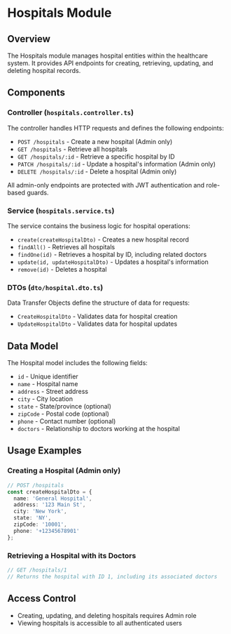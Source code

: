 # Hospitals Module

## Overview
The Hospitals module manages hospital entities within the healthcare system. It provides API endpoints for creating, retrieving, updating, and deleting hospital records.

## Components

### Controller (`hospitals.controller.ts`)
The controller handles HTTP requests and defines the following endpoints:

- `POST /hospitals` - Create a new hospital (Admin only)
- `GET /hospitals` - Retrieve all hospitals
- `GET /hospitals/:id` - Retrieve a specific hospital by ID
- `PATCH /hospitals/:id` - Update a hospital's information (Admin only)
- `DELETE /hospitals/:id` - Delete a hospital (Admin only)

All admin-only endpoints are protected with JWT authentication and role-based guards.

### Service (`hospitals.service.ts`)
The service contains the business logic for hospital operations:

- `create(createHospitalDto)` - Creates a new hospital record
- `findAll()` - Retrieves all hospitals
- `findOne(id)` - Retrieves a hospital by ID, including related doctors
- `update(id, updateHospitalDto)` - Updates a hospital's information
- `remove(id)` - Deletes a hospital

### DTOs (`dto/hospital.dto.ts`)
Data Transfer Objects define the structure of data for requests:

- `CreateHospitalDto` - Validates data for hospital creation
- `UpdateHospitalDto` - Validates data for hospital updates

## Data Model
The Hospital model includes the following fields:
- `id` - Unique identifier
- `name` - Hospital name
- `address` - Street address
- `city` - City location
- `state` - State/province (optional)
- `zipCode` - Postal code (optional)
- `phone` - Contact number (optional)
- `doctors` - Relationship to doctors working at the hospital

## Usage Examples

### Creating a Hospital (Admin only)
```typescript
// POST /hospitals
const createHospitalDto = {
  name: 'General Hospital',
  address: '123 Main St',
  city: 'New York',
  state: 'NY',
  zipCode: '10001',
  phone: '+12345678901'
};
```

### Retrieving a Hospital with its Doctors
```typescript
// GET /hospitals/1
// Returns the hospital with ID 1, including its associated doctors
```

## Access Control
- Creating, updating, and deleting hospitals requires Admin role
- Viewing hospitals is accessible to all authenticated users 